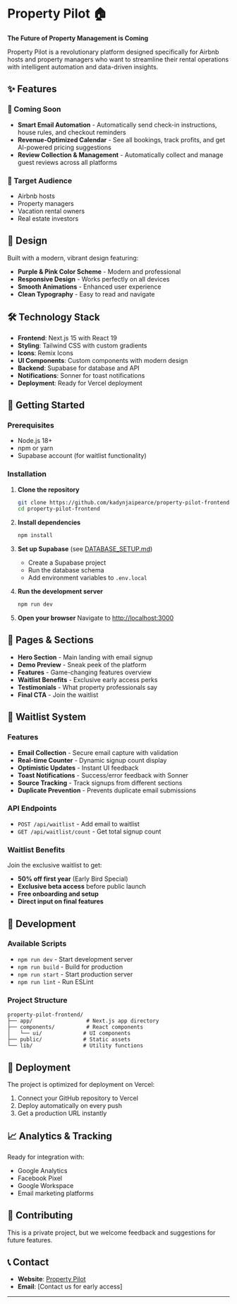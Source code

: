 # Property Pilot 🏠

**The Future of Property Management is Coming**

Property Pilot is a revolutionary platform designed specifically for Airbnb hosts and property managers who want to streamline their rental operations with intelligent automation and data-driven insights.

## ✨ Features

### 🚀 Coming Soon

- **Smart Email Automation** - Automatically send check-in instructions, house rules, and checkout reminders
- **Revenue-Optimized Calendar** - See all bookings, track profits, and get AI-powered pricing suggestions
- **Review Collection & Management** - Automatically collect and manage guest reviews across all platforms

### 🎯 Target Audience

- Airbnb hosts
- Property managers
- Vacation rental owners
- Real estate investors

## 🎨 Design

Built with a modern, vibrant design featuring:

- **Purple & Pink Color Scheme** - Modern and professional
- **Responsive Design** - Works perfectly on all devices
- **Smooth Animations** - Enhanced user experience
- **Clean Typography** - Easy to read and navigate

## 🛠️ Technology Stack

- **Frontend**: Next.js 15 with React 19
- **Styling**: Tailwind CSS with custom gradients
- **Icons**: Remix Icons
- **UI Components**: Custom components with modern design
- **Backend**: Supabase for database and API
- **Notifications**: Sonner for toast notifications
- **Deployment**: Ready for Vercel deployment

## 🚀 Getting Started

### Prerequisites

- Node.js 18+
- npm or yarn
- Supabase account (for waitlist functionality)

### Installation

1. **Clone the repository**

   ```bash
   git clone https://github.com/kadynjaipearce/property-pilot-frontend.git
   cd property-pilot-frontend
   ```

2. **Install dependencies**

   ```bash
   npm install
   ```

3. **Set up Supabase** (see [DATABASE_SETUP.md](./DATABASE_SETUP.md))

   - Create a Supabase project
   - Run the database schema
   - Add environment variables to `.env.local`

4. **Run the development server**

   ```bash
   npm run dev
   ```

5. **Open your browser**
   Navigate to [http://localhost:3000](http://localhost:3000)

## 📱 Pages & Sections

- **Hero Section** - Main landing with email signup
- **Demo Preview** - Sneak peek of the platform
- **Features** - Game-changing features overview
- **Waitlist Benefits** - Exclusive early access perks
- **Testimonials** - What property professionals say
- **Final CTA** - Join the waitlist

## 🎯 Waitlist System

### Features

- **Email Collection** - Secure email capture with validation
- **Real-time Counter** - Dynamic signup count display
- **Optimistic Updates** - Instant UI feedback
- **Toast Notifications** - Success/error feedback with Sonner
- **Source Tracking** - Track signups from different sections
- **Duplicate Prevention** - Prevents duplicate email submissions

### API Endpoints

- `POST /api/waitlist` - Add email to waitlist
- `GET /api/waitlist/count` - Get total signup count

### Waitlist Benefits

Join the exclusive waitlist to get:

- **50% off first year** (Early Bird Special)
- **Exclusive beta access** before public launch
- **Free onboarding and setup**
- **Direct input on final features**

## 🔧 Development

### Available Scripts

- `npm run dev` - Start development server
- `npm run build` - Build for production
- `npm run start` - Start production server
- `npm run lint` - Run ESLint

### Project Structure

```
property-pilot-frontend/
├── app/                 # Next.js app directory
├── components/          # React components
│   └── ui/             # UI components
├── public/             # Static assets
└── lib/                # Utility functions
```

## 🚀 Deployment

The project is optimized for deployment on Vercel:

1. Connect your GitHub repository to Vercel
2. Deploy automatically on every push
3. Get a production URL instantly

## 📈 Analytics & Tracking

Ready for integration with:

- Google Analytics
- Facebook Pixel
- Google Workspace
- Email marketing platforms

## 🤝 Contributing

This is a private project, but we welcome feedback and suggestions for future features.

## 📞 Contact

- **Website**: [Property Pilot](https://propertypilot.com.au)
- **Email**: [Contact us for early access]

---
